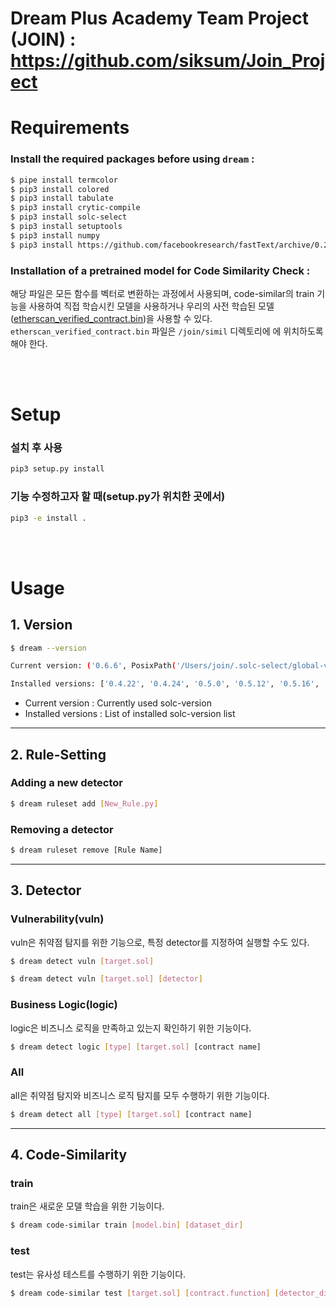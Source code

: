 # Dream Plus Academy Team Project (JOIN) : https://github.com/siksum/Join_Project


# Requirements

### Install the required packages before using `dream` :

```bash
$ pipe install termcolor
$ pip3 install colored
$ pip3 install tabulate
$ pip3 install crytic-compile
$ pip3 install solc-select
$ pip3 install setuptools
$ pip3 install numpy
$ pip3 install https://github.com/facebookresearch/fastText/archive/0.2.0.zip --user
```

### Installation of a pretrained model for Code Similarity Check :

해당 파일은 모든 함수를 벡터로 변환하는 과정에서 사용되며, code-similar의 train 기능을 사용하여 직접 학습시킨 모델을 사용하거나 우리의 사전 학습된 모델([etherscan_verified_contract.bin](https://drive.google.com/u/0/uc?id=1oEhbIL4V9582Y5VKp4iiOURGq8qa4cBN&export=download, "link"))을 사용할 수 있다.
`etherscan_verified_contract.bin` 파일은 `/join/simil` 디렉토리에 에 위치하도록 해야 한다.

<br></br>

# Setup

### 설치 후 사용

```bash
pip3 setup.py install
```

### 기능 수정하고자 할 때(setup.py가 위치한 곳에서)

```bash
pip3 -e install .
```

<br></br>

# Usage

## 1. Version

```bash
$ dream --version

Current version: ('0.6.6', PosixPath('/Users/join/.solc-select/global-version'))

Installed versions: ['0.4.22', '0.4.24', '0.5.0', '0.5.12', '0.5.16', '0.6.0', '0.6.6', '0.7.0', '0.7.6', '0.8.0', '0.8.1', '0.8.13', '0.8.19', '0.8.20']
```

- Current version : Currently used solc-version
- Installed versions : List of installed solc-version list

---

## 2. Rule-Setting

### Adding a new detector

```bash
$ dream ruleset add [New_Rule.py]
```

### Removing a detector

```bash
$ dream ruleset remove [Rule Name]
```

---

## 3. Detector

### Vulnerability(vuln)

vuln은 취약점 탐지를 위한 기능으로, 특정 detector를 지정하여 실행할 수도 있다.

```bash
$ dream detect vuln [target.sol]
```

```bash
$ dream detect vuln [target.sol] [detector]
```

### Business Logic(logic)

logic은 비즈니스 로직을 만족하고 있는지 확인하기 위한 기능이다.

```bash
$ dream detect logic [type] [target.sol] [contract name]
```

### All

all은 취약점 탐지와 비즈니스 로직 탐지를 모두 수행하기 위한 기능이다.

```bash
$ dream detect all [type] [target.sol] [contract name]
```

---

## 4. Code-Similarity

### train

train은 새로운 모델 학습을 위한 기능이다.

```bash
$ dream code-similar train [model.bin] [dataset_dir]
```

### test

test는 유사성 테스트를 수행하기 위한 기능이다.

```bash
$ dream code-similar test [target.sol] [contract.function] [detector_dir] [bin file]
```
